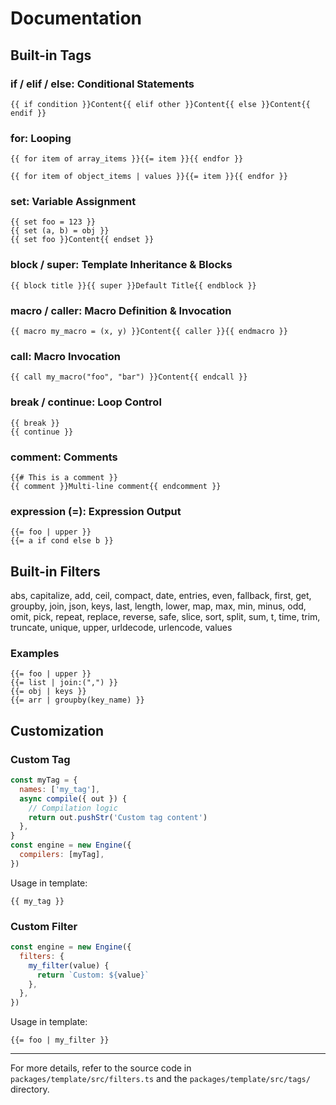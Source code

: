 # Documentation

## Built-in Tags

### **if / elif / else**: Conditional Statements

```jianjia
{{ if condition }}Content{{ elif other }}Content{{ else }}Content{{ endif }}
```

### **for**: Looping

```jianjia
{{ for item of array_items }}{{= item }}{{ endfor }}
```

```jianjia
{{ for item of object_items | values }}{{= item }}{{ endfor }}
```

### **set**: Variable Assignment

```jianjia
{{ set foo = 123 }}
{{ set (a, b) = obj }}
{{ set foo }}Content{{ endset }}
```

### **block / super**: Template Inheritance & Blocks

```jianjia
{{ block title }}{{ super }}Default Title{{ endblock }}
```

### **macro / caller**: Macro Definition & Invocation

```jianjia
{{ macro my_macro = (x, y) }}Content{{ caller }}{{ endmacro }}
```

### **call**: Macro Invocation

```jianjia
{{ call my_macro("foo", "bar") }}Content{{ endcall }}
```

### **break / continue**: Loop Control

```jianjia
{{ break }}
{{ continue }}
```

### **comment**: Comments

```jianjia
{{# This is a comment }}
{{ comment }}Multi-line comment{{ endcomment }}
```

### **expression (=)**: Expression Output

```jianjia
{{= foo | upper }}
{{= a if cond else b }}
```

## Built-in Filters

abs, capitalize, add, ceil, compact, date, entries, even, fallback, first, get, groupby, join, json, keys, last, length, lower, map, max, min, minus, odd, omit, pick, repeat, replace, reverse, safe, slice, sort, split, sum, t, time, trim, truncate, unique, upper, urldecode, urlencode, values

### Examples

```jianjia
{{= foo | upper }}
{{= list | join:(",") }}
{{= obj | keys }}
{{= arr | groupby(key_name) }}
```

## Customization

### Custom Tag

```javascript
const myTag = {
  names: ['my_tag'],
  async compile({ out }) {
    // Compilation logic
    return out.pushStr('Custom tag content')
  },
}
const engine = new Engine({
  compilers: [myTag],
})
```

Usage in template:

```jianjia
{{ my_tag }}
```

### Custom Filter

```javascript
const engine = new Engine({
  filters: {
    my_filter(value) {
      return `Custom: ${value}`
    },
  },
})
```

Usage in template:

```jianjia
{{= foo | my_filter }}
```

---

For more details, refer to the source code in `packages/template/src/filters.ts` and the `packages/template/src/tags/` directory.
